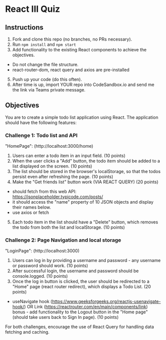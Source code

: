 # React III Quiz

## Instructions
1. Fork and clone this repo (no branches, no PRs necessary).
2. Run ```npm install``` and ```npm start```
3. Add functionality to the existing React components to achieve the objectives.
 - Do not change the file structure.
 - react-router-dom, react query and axios are pre-installed
5. Push up your code (do this often).
6. After time is up, import YOUR repo into CodeSandbox.io and send me the link via Teams private message.

## Objectives
You are to create a simple todo list application using React. The application should have the following features:

### Challenge 1: Todo list and API
"HomePage": (http://localhost:3000/home)
1. Users can enter a todo item in an input field. (10 points)
2. When the user clicks a "Add" button, the todo item should be added to a list displayed on the screen. (10 points)
3. The list should be stored in the browser's localStorage, so that the todos persist even after refreshing the page. (10 points)
4. Make the "Get friends list" button work (VIA REACT QUERY) (20 points)
 - should fetch from this web API: https://jsonplaceholder.typicode.com/posts/ 
 - it should access the "name" property of 10 JSON objects and display their names below.
 - use axios or fetch
5. Each todo item in the list should have a "Delete" button, which removes the todo from both the list and localStorage. (10 points)

### Challenge 2: Page Navigation and local storage
"LoginPage": (http://localhost:3000)
1. Users can log in by providing a username and password - any username or password should work. (10 points)
2. After successful login, the username and password should be console.logged. (10 points)
3. Once the log in button is clicked, the user should be redirected to a "Home" page (react router redirect), which displays a Todo List. (20 points)
 - useNavigate hook (https://www.geeksforgeeks.org/reactjs-usenavigate-hook/) OR Link (https://reactrouter.com/en/main/components/link)
bonus - add functionality to the Logout button in the "Home page" (should take users back to Sign In page). (10 points)

For both challenges, encourage the use of React Query for handling data fetching and caching.
